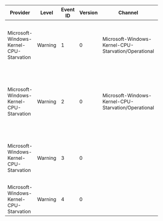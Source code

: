 Provider                                 |  Level    |  Event ID  |  Version  |  Channel                                              |  Task              |  Opcode                               |  Keyword         |  Message
-----------------------------------------|-----------|------------|-----------|-------------------------------------------------------|--------------------|---------------------------------------|------------------|----------------------------------------------------------------------------------------------------------------------------------------------------------------------------------------------------------------------------------------------
Microsoft-Windows-Kernel-CPU-Starvation  |  Warning  |  1         |  0        |  Microsoft-Windows-Kernel-CPU-Starvation/Operational  |  DPC Soft Timeout  |  Single DPC Soft Timeout Reached      |  DpcSoftTimeout  |  CPU {CpuNumber} exceeded its single DPC soft timeout of {SoftTimeoutTicks} clock ticks. A single DPC in module {ModuleName}; with key {DpcRoutineKey}; ran for {TickCount} clock ticks on the thread with TID {ThreadID}.
Microsoft-Windows-Kernel-CPU-Starvation  |  Warning  |  2         |  0        |  Microsoft-Windows-Kernel-CPU-Starvation/Operational  |  DPC Soft Timeout  |  Cumulative DPC Soft Timeout Reached  |  DpcSoftTimeout  |  CPU {CpuNumber} exceeded its cumulative DPC soft timeout of {CumulativeSoftTimeoutTicks} clock ticks; by running at an IRQL greater than or equal to DISPATCH_LEVEL for {CumulativeTickCount} clock ticks on the thread with TID {ThreadID}.
Microsoft-Windows-Kernel-CPU-Starvation  |  Warning  |  3         |  0        |                                                       |  DPC Profiling     |  DPC Profiling Threshold Reached      |  DpcProfiling    |  Thread {ThreadID} on CPU {CpuNumber} exceeded the threshold of {ThresholdTicks} ticks running at DISPATCH_LEVEL or higher; profiling started with sequence number {DpcSequenceNumber}.
Microsoft-Windows-Kernel-CPU-Starvation  |  Warning  |  4         |  0        |                                                       |  DPC Profiling     |  DPC Profiling Stack Capture          |  DpcProfiling    |  Capture DPC sequence number {DpcSequenceNumber} at tick {Tick}.